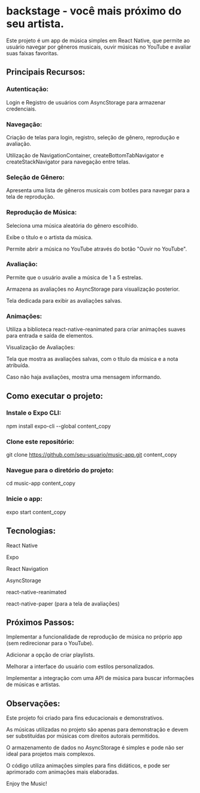 # backstage - você mais próximo do seu artista.

Este projeto é um app de música simples em React Native, que permite ao usuário navegar por gêneros musicais, ouvir músicas no YouTube e avaliar suas faixas favoritas.

## Principais Recursos:

### Autenticação:

Login e Registro de usuários com AsyncStorage para armazenar credenciais.

### Navegação:

Criação de telas para login, registro, seleção de gênero, reprodução e avaliação.

Utilização de NavigationContainer, createBottomTabNavigator e createStackNavigator para navegação entre telas.

### Seleção de Gênero:

Apresenta uma lista de gêneros musicais com botões para navegar para a tela de reprodução.

### Reprodução de Música:

Seleciona uma música aleatória do gênero escolhido.

Exibe o título e o artista da música.

Permite abrir a música no YouTube através do botão "Ouvir no YouTube".

### Avaliação:

Permite que o usuário avalie a música de 1 a 5 estrelas.

Armazena as avaliações no AsyncStorage para visualização posterior.

Tela dedicada para exibir as avaliações salvas.

### Animações:

Utiliza a biblioteca react-native-reanimated para criar animações suaves para entrada e saída de elementos.

Visualização de Avaliações:

Tela que mostra as avaliações salvas, com o título da música e a nota atribuída.

Caso não haja avaliações, mostra uma mensagem informando.

## Como executar o projeto:

### Instale o Expo CLI:

npm install expo-cli --global
content_copy

### Clone este repositório:

git clone https://github.com/seu-usuario/music-app.git
content_copy

### Navegue para o diretório do projeto:

cd music-app
content_copy

### Inicie o app:

expo start
content_copy

## Tecnologias:

React Native

Expo

React Navigation

AsyncStorage

react-native-reanimated

react-native-paper (para a tela de avaliações)

## Próximos Passos:

Implementar a funcionalidade de reprodução de música no próprio app (sem redirecionar para o YouTube).

Adicionar a opção de criar playlists.

Melhorar a interface do usuário com estilos personalizados.

Implementar a integração com uma API de música para buscar informações de músicas e artistas.

## Observações:

Este projeto foi criado para fins educacionais e demonstrativos.

As músicas utilizadas no projeto são apenas para demonstração e devem ser substituídas por músicas com direitos autorais permitidos.

O armazenamento de dados no AsyncStorage é simples e pode não ser ideal para projetos mais complexos.

O código utiliza animações simples para fins didáticos, e pode ser aprimorado com animações mais elaboradas.

Enjoy the Music!
